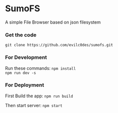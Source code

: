# SumoFS
A simple File Browser based on json filesystem

### Get the code

`git clone https://github.com/evilc0des/sumofs.git`

### For Development

Run these commands:
`npm install`
<br>
`npm run dev -s` 

### For Deployment

First Build the app:
`npm run build` 

Then start server:
`npm start`
